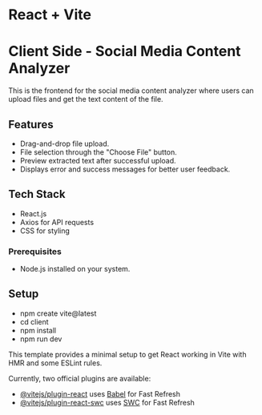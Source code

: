 # React + Vite

# Client Side - Social Media Content Analyzer

This is the frontend for the social media content analyzer where users can upload files and get the text content of the file.

## Features

- Drag-and-drop file upload.
- File selection through the "Choose File" button.
- Preview extracted text after successful upload.
- Displays error and success messages for better user feedback.

## Tech Stack

- React.js
- Axios for API requests
- CSS for styling

### Prerequisites

- Node.js installed on your system.

## Setup

- npm create vite@latest
- cd client
- npm install
- npm run dev

This template provides a minimal setup to get React working in Vite with HMR and some ESLint rules.

Currently, two official plugins are available:

- [@vitejs/plugin-react](https://github.com/vitejs/vite-plugin-react/blob/main/packages/plugin-react/README.md) uses [Babel](https://babeljs.io/) for Fast Refresh
- [@vitejs/plugin-react-swc](https://github.com/vitejs/vite-plugin-react-swc) uses [SWC](https://swc.rs/) for Fast Refresh
